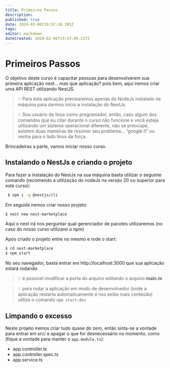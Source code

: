 ```yaml
---
title: Primeiros Passos
description: 
published: true
date: 2024-02-06T19:57:10.391Z
tags: 
editor: markdown
dateCreated: 2024-02-06T19:57:09.217Z
---
```


# Primeiros Passos

O objetivo deste curso é capacitar pessoas para desenvolverem sua primeira aplicação nest… mas que aplicação? pois bem, aqui iremos criar uma API REST utilizando NestJS.

> 💡 Para esta aplicação precisaremos apenas do NodeJs instalado na máquina para darmos início a instalação do NestJs.
> 

> 💡 Sou usuário de linux como programador, então, caso algum dos comandos que eu citar durante o curso não funcione e você esteja utilizando um sistema operacional diferente, não se preocupe, existem duas maneiras de resolver seu problema… “google it” ou venha para o lado linux da força.
> 

Brincadeiras a parte, vamos iniciar nosso curso.

## Instalando o NestJs e criando o projeto

Para fazer a instalação do NestJs na sua máquina basta utilizar o seguinte comando (recomendo a utilização do nodeJs na versão 20 ou superior para este curso):

```bash
 $ npm i -g @nestjs/cli
```

Em seguida iremos criar nosso projeto:

```bash
$ nest new nest-marketplace
```

Aqui o nest irá nos perguntar qual gerenciador de pacotes utilizaremos (no caso do nosso curso utilizarei o npm)

 

Após criado o projeto entre no mesmo e rode o start:

```bash
$ cd nest-marketplace
$ npm start
```

No seu navegador, basta entrar em http://localhost:3000 que sua aplicação estará rodando.

> 💡 é possível modificar a porta do arquivo editando o arquivo **main.ts**
> 

> 💡 para rodar a aplicação em modo de desenvolvedor (onde a aplicação restarta automaticamente e nos exibe mais conteúdo) utilize o comando `npm start:dev`
> 

## Limpando o excesso

Neste projeto iremos criar tudo quase do zero, então sinta-se a vontade para entrar em src/ e apagar o que for desnecessário no momento, como (fique a vontade para manter o `app.module.ts`):

- app.controller.ts
- app.controller.spec.ts
- app.service.ts